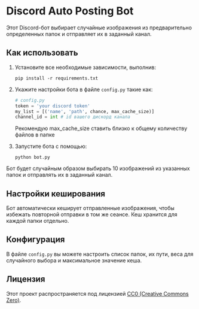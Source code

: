 # Discord Auto Posting Bot

Этот Discord-бот выбирает случайные изображения из предварительно определенных папок и отправляет их в заданный канал.

## Как использовать

1. Установите все необходимые зависимости, выполнив:

    ```
    pip install -r requirements.txt
    ```

2. Укажите настройки бота в файле `config.py` такие как:

    ```python
    # config.py
    token = 'your discord token'
    my_list = [('name', 'path', chance, max_cache_size)]
    channel_id = int # id вашего дискорд канала
    ```
    Рекомендую max_cache_size ставить близко к общему количеству файлов в папке 
    
3. Запустите бота с помощью:

    ```
    python bot.py
    ```

Бот будет случайным образом выбирать 10 изображений из указанных папок и отправлять их в заданный канал.

## Настройки кеширования

Бот автоматически кеширует отправленные изображения, чтобы избежать повторной отправки в том же сеансе. Кеш хранится для каждой папки отдельно.

## Конфигурация

В файле `config.py` вы можете настроить список папок, их пути, веса для случайного выбора и максимальное значение кеша.

## Лицензия
Этот проект распространяется под лицензией [CC0 (Creative Commons Zero)](LICENSE).
